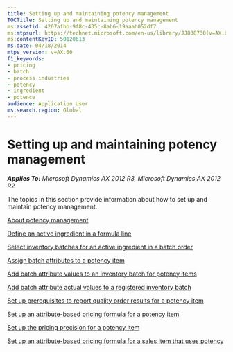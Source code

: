 ```yaml
---
title: Setting up and maintaining potency management
TOCTitle: Setting up and maintaining potency management
ms:assetid: 4267afbb-9f8c-435c-8ab6-19aaab052df7
ms:mtpsurl: https://technet.microsoft.com/en-us/library/JJ838730(v=AX.60)
ms:contentKeyID: 50120613
ms.date: 04/18/2014
mtps_version: v=AX.60
f1_keywords:
- pricing
- batch
- process industries
- potency
- ingredient
- potence
audience: Application User
ms.search.region: Global
---
```


# Setting up and maintaining potency management 


_**Applies To:** Microsoft Dynamics AX 2012 R3, Microsoft Dynamics AX 2012 R2_

The topics in this section provide information about how to set up and maintain potency management.

[About potency management](about-potency-management.md)

[Define an active ingredient in a formula line](define-an-active-ingredient-in-a-formula-line.md)

[Select inventory batches for an active ingredient in a batch order](select-inventory-batches-for-an-active-ingredient-in-a-batch-order.md)

[Assign batch attributes to a potency item](assign-batch-attributes-to-a-potency-item.md)

[Add batch attribute values to an inventory batch for potency items](add-batch-attribute-values-to-an-inventory-batch-for-potency-items.md)

[Add batch attribute actual values to a registered inventory batch](add-batch-attribute-actual-values-to-a-registered-inventory-batch.md)

[Set up prerequisites to report quality order results for a potency item](set-up-prerequisites-to-report-quality-order-results-for-a-potency-item.md)

[Set up an attribute-based pricing formula for a potency item](set-up-an-attribute-based-pricing-formula-for-a-potency-item.md)

[Set up the pricing precision for a potency item](set-up-the-pricing-precision-for-a-potency-item.md)

[Set up an attribute-based pricing formula for a sales item that uses potency](set-up-an-attribute-based-pricing-formula-for-a-sales-item-that-uses-potency.md)

  


